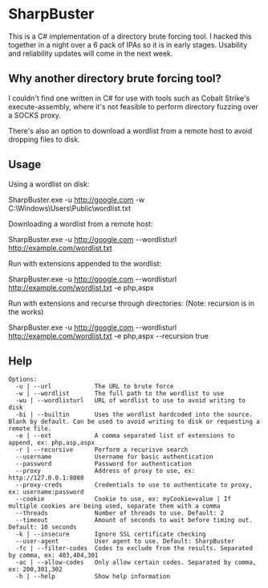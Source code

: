 # SharpBuster
This is a C# implementation of a directory brute forcing tool. I hacked this together in a night over a 6 pack of IPAs so it is in early stages. Usability and reliability updates will come in the next week.

## Why another directory brute forcing tool?
I couldn't find one written in C# for use with tools such as Cobalt Strike's execute-assembly, where it's not feasible to perform directory fuzzing over a SOCKS proxy.

There's also an option to download a wordlist from a remote host to avoid dropping files to disk.

## Usage
Using a wordlist on disk:

SharpBuster.exe -u http://google.com -w C:\Windows\Users\Public\wordlist.txt

Downloading a wordlist from a remote host:

SharpBuster.exe -u http://google.com --wordlisturl http://example.com/wordlist.txt

Run with extensions appended to the wordlist:

SharpBuster.exe -u http://google.com --wordlisturl http://example.com/wordlist.txt -e php,aspx

Run with extensions and recurse through directories: (Note: recursion is in the works)

SharpBuster.exe -u http://google.com --wordlisturl http://example.com/wordlist.txt -e php,aspx --recursion true

## Help
```shell
Options:
  -u | --url            The URL to brute force
  -w | --wordlist       The full path to the wordlist to use
  -wu | --wordlisturl   URL of wordlist to use to avoid writing to disk
  -bi | --builtin       Uses the wordlist hardcoded into the source. Blank by default. Can be used to avoid writing to disk or requesting a remote file.
  -e | --ext            A comma separated list of extensions to append, ex: php,asp,aspx
  -r | --recursive      Perform a recurisve search
  --username            Username for basic authentication
  --password            Password for authentication
  --proxy               Address of proxy to use, ex: http://127.0.0.1:8080
  --proxy-creds         Credentials to use to authenticate to proxy, ex: username:password
  --cookie              Cookie to use, ex: myCookie=value | If multiple cookies are being used, separate them with a comma
  --threads             Number of threads to use. Default: 2
  --timeout             Amount of seconds to wait before timing out. Default: 10 seconds
  -k | --insecure       Ignore SSL certificate checking
  --user-agent          User agent to use. Default: SharpBuster
  -fc | --filter-codes  Codes to exclude from the results. Separated by comma, ex: 403,404,301
  -ac | --allow-codes   Only allow certain codes. Separated by comma, ex: 200,301,302
  -h | --help           Show help information
```
